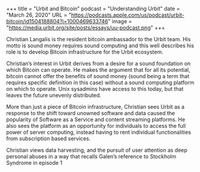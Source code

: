 +++
title = "Urbit and Bitcoin"
podcast = "Understanding Urbit"
date = "March 26, 2020"
URL = "https://podcasts.apple.com/us/podcast/urbit-bitcoin/id1504188804?i=1000469633746"
image = "https://media.urbit.org/site/posts/essays/uu-podcast.png"
+++

Christian Langalis is the resident bitcoin ambassador to the Urbit team. His motto is sound money requires sound computing and this well describes his role is to develop Bitcoin infrastructure for the Urbit ecosystem.

Christian’s interest in Urbit derives from a desire for a sound foundation on which Bitcoin can operate. He makes the argument that for all its potential, bitcoin cannot offer the benefits of sound money (sound being a term that requires specific definition in this case) without a sound computing platform on which to operate. Unix sysadmins have access to this today, but that leaves the future unevenly distributed.

More than just a piece of Bitcoin infrastructure, Christian sees Urbit as a response to the shift toward unowned software and data caused the popularity of Software as a Service and content streaming platforms. He also sees the platform as an opportunity for individuals to access the full power of server computing, instead having to rent individual functionalities from subscription based services.

Christian views data harvesting, and the pursuit of user attention as deep personal abuses in a way that recalls Galen’s reference to Stockholm Syndrome in episode 1
